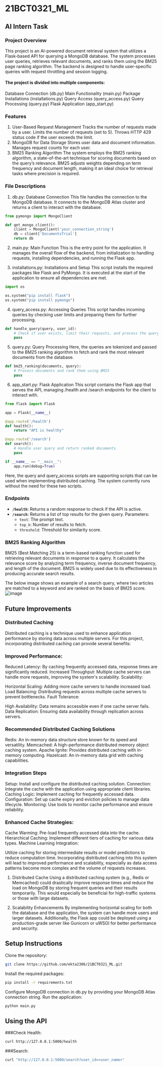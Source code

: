 # 21BCT0321_ML
## AI Intern Task

### Project Overview
This project is an AI-powered document retrieval system that utilizes a Flask-based API for querying a MongoDB database. The system processes user queries, retrieves relevant documents, and ranks them using the BM25 page ranking algorithm. The backend is designed to handle user-specific queries with request throttling and session logging.

#### The project is divided into multiple components:

Database Connection (db.py)
Main Functionality (main.py)
Package Installations (installations.py)
Query Access (query_access.py)
Query Processing (query.py)
Flask Application (app_start.py)

### Features
1. User-Based Request Management
Tracks the number of requests made by a user.
Limits the number of requests (set to 5).
Throws HTTP 429 status code if the user exceeds the limit.
2. MongoDB for Data Storage
Stores user data and document information.
Manages request counts for each user.
3. BM25 Ranking Algorithm
The system employs the BM25 ranking algorithm, a state-of-the-art technique for scoring documents based on the query’s relevance. BM25 adjusts weights depending on term frequency and document length, making it an ideal choice for retrieval tasks where precision is required.

### File Descriptions
1. db.py: Database Connection
This file handles the connection to the MongoDB database. It connects to the MongoDB Atlas cluster and returns a client to interact with the database.

```python
from pymongo import MongoClient

def get_mongo_client():
    client = MongoClient('your_connection_string')
    db = client['DocumentsTrial']
    return db
```

2. main.py: Main Function
This is the entry point for the application. It manages the overall flow of the backend, from initialization to handling requests, installing dependencies, and running the Flask app.

3. installations.py: Installations and Setup
This script installs the required packages like Flask and PyMongo. It is executed at the start of the application to ensure all dependencies are met.

```python
import os

os.system("pip install flask")
os.system("pip install pymongo")
```

4. query_access.py: Accessing Queries
This script handles incoming queries by checking user limits and preparing them for further processing.

```python
def handle_query(query, user_id):
    # Check if user exists, limit their requests, and process the query
    pass
```
5. query.py: Query Processing
Here, the queries are tokenized and passed to the BM25 ranking algorithm to fetch and rank the most relevant documents from the database.

```python
def bm25_ranking(documents, query):
    # Process documents and rank them using BM25
    pass
```
6. app_start.py: Flask Application
This script contains the Flask app that serves the API, managing /health and /search endpoints for the client to interact with.
```python
from flask import Flask

app = Flask(__name__)

@app.route('/health')
def health():
    return "API is healthy"

@app.route('/search')
def search():
    # Handle user query and return ranked documents
    pass

if __name__ == "__main__":
    app.run(debug=True)
```

Here, the query and query_access scripts are supporting scripts that can be used when implementing distributed caching. The system currently runs without the need for these two scripts.

### Endpoints

- **`/health`**: Returns a random response to check if the API is active.
- **`/search`**: Returns a list of top results for the given query. Parameters:
  - `text`: The prompt text.
  - `top_k`: Number of results to fetch.
  - `threshold`: Threshold for similarity score.


### BM25 Ranking Algorithm
BM25 (Best Matching 25) is a term-based ranking function used for retrieving relevant documents in response to a query. It calculates the relevance score by analyzing term frequency, inverse document frequency, and length of the document. BM25 is widely used due to its effectiveness in producing accurate search results.

The below image shows an example of a search query, where two articles are matched to a keyword and are ranked on the basis of BM25 score.
![image](https://github.com/user-attachments/assets/db547be5-68b7-4b33-96e9-d36066d34045)


## Future Improvements

### Distributed Caching 
Distributed caching is a technique used to enhance application performance by storing data across multiple servers. For this project, incorporating distributed caching can provide several benefits:

### Improved Performance:

Reduced Latency: By caching frequently accessed data, response times are significantly reduced.
Increased Throughput: Multiple cache servers can handle more requests, improving the system's scalability.
Scalability:

Horizontal Scaling: Adding more cache servers to handle increased load.
Load Balancing: Distributing requests across multiple cache servers to prevent bottlenecks.
Fault Tolerance:

High Availability: Data remains accessible even if one cache server fails.
Data Replication: Ensuring data availability through replication across servers.

### Recommended Distributed Caching Solutions
Redis: An in-memory data structure store known for its speed and versatility.
Memcached: A high-performance distributed memory object caching system.
Apache Ignite: Provides distributed caching with in-memory computing.
Hazelcast: An in-memory data grid with caching capabilities.

### Integration Steps
Setup: Install and configure the distributed caching solution.
Connection: Integrate the cache with the application using appropriate client libraries.
Caching Logic: Implement caching for frequently accessed data.
Configuration: Set up cache expiry and eviction policies to manage data lifecycle.
Monitoring: Use tools to monitor cache performance and ensure reliability.

### Enhanced Cache Strategies:

Cache Warming: Pre-load frequently accessed data into the cache.
Hierarchical Caching: Implement different tiers of caching for various data types.
Machine Learning Integration:

Utilize caching for storing intermediate results or model predictions to reduce computation time.
Incorporating distributed caching into this system will lead to improved performance and scalability, especially as data access patterns become more complex and the volume of requests increases.

1. Distributed Cache
Using a distributed caching system (e.g., Redis or Memcached) could drastically improve response times and reduce the load on MongoDB by storing frequent queries and their results temporarily. This would especially be beneficial for high-traffic systems or those with large datasets.

2. Scalability Enhancements
By implementing horizontal scaling for both the database and the application, the system can handle more users and larger datasets. Additionally, the Flask app could be deployed using a production-grade server like Gunicorn or uWSGI for better performance and security.

## Setup Instructions

Clone the repository:
```bash
git clone https://github.com/ekta2306/21BCT0321_ML.git
```
Install the required packages:
```bash
pip install -r requirements.txt
```
Configure MongoDB connection in db.py by providing your MongoDB Atlas connection string.
Run the application:
```bash
python main.py
```

## Using the API
###Check Health:
```bash
curl http://127.0.0.1:5000/health
```
###Search:
```bash
curl "http://127.0.0.1:5000/search?user_id=<user_name>"
```
